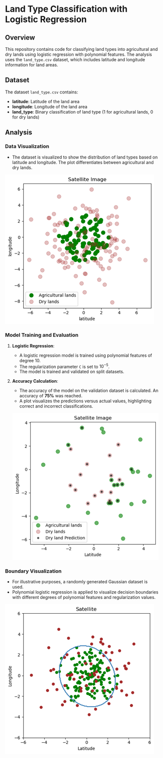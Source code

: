 # Land Type Classification with Logistic Regression

## Overview

This repository contains code for classifying land types into agricultural and dry lands using logistic regression with polynomial features. The analysis uses the `land_type.csv` dataset, which includes latitude and longitude information for land areas.

## Dataset

The dataset `land_type.csv` contains:

- **latitude**: Latitude of the land area
- **longitude**: Longitude of the land area
- **land_type**: Binary classification of land type (1 for agricultural lands, 0 for dry lands)


## Analysis

### Data Visualization

- The dataset is visualized to show the distribution of land types based on latitude and longitude. The plot differentiates between agricultural and dry lands.

 ![Data](images/Data.png)

### Model Training and Evaluation

1. **Logistic Regression**:
   - A logistic regression model is trained using polynomial features of degree 10.
   - The regularization parameter `C` is set to $10^{-5}$.
   - The model is trained and validated on split datasets.

2. **Accuracy Calculation**:
   - The accuracy of the model on the validation dataset is calculated. An accuracy of **75%** was reached.
   - A plot visualizes the predictions versus actual values, highlighting correct and incorrect classifications.
   
   ![Predictions](images/predictions.png)

### Boundary Visualization

- For illustrative purposes, a randomly generated Gaussian dataset is used.
- Polynomial logistic regression is applied to visualize decision boundaries with different degrees of polynomial features and regularization values.

 ![DB](images/DB.png)


  

  
